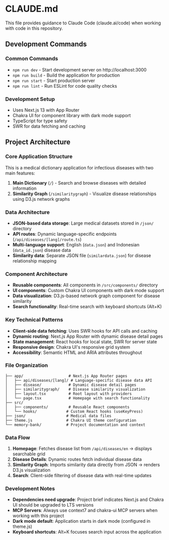 # CLAUDE.md

This file provides guidance to Claude Code (claude.ai/code) when working with code in this repository.

## Development Commands

### Common Commands
- `npm run dev` - Start development server on http://localhost:3000
- `npm run build` - Build the application for production
- `npm run start` - Start production server
- `npm run lint` - Run ESLint for code quality checks

### Development Setup
- Uses Next.js 13 with App Router
- Chakra UI for component library with dark mode support
- TypeScript for type safety
- SWR for data fetching and caching

## Project Architecture

### Core Application Structure
This is a medical dictionary application for infectious diseases with two main features:

1. **Main Dictionary** (`/`) - Search and browse diseases with detailed information
2. **Similarity Graph** (`/similaritygraph`) - Visualize disease relationships using D3.js network graphs

### Data Architecture
- **JSON-based data storage**: Large medical datasets stored in `/json/` directory
- **API routes**: Dynamic language-specific endpoints (`/api/diseases/[lang]/route.ts`)
- **Multi-language support**: English (`data.json`) and Indonesian (`data_id.json`) disease data
- **Similarity data**: Separate JSON file (`similardata.json`) for disease relationship mapping

### Component Architecture
- **Reusable components**: All components in `/src/components/` directory
- **UI components**: Custom Chakra UI components with dark mode support
- **Data visualization**: D3.js-based network graph component for disease similarity
- **Search functionality**: Real-time search with keyboard shortcuts (Alt+K)

### Key Technical Patterns
- **Client-side data fetching**: Uses SWR hooks for API calls and caching
- **Dynamic routing**: Next.js App Router with dynamic disease detail pages
- **State management**: React hooks for local state, SWR for server state
- **Responsive design**: Chakra UI's responsive grid system
- **Accessibility**: Semantic HTML and ARIA attributes throughout

### File Organization
```
├── app/                    # Next.js App Router pages
│   ├── api/diseases/[lang]/ # Language-specific disease data API
│   ├── disease/            # Dynamic disease detail pages
│   ├── similaritygraph/    # Disease similarity visualization
│   ├── layout.tsx          # Root layout with providers
│   └── page.tsx            # Homepage with search functionality
├── src/
│   ├── components/         # Reusable React components
│   └── hooks/             # Custom React hooks (useKeyPress)
├── json/                  # Medical data files
├── theme.js               # Chakra UI theme configuration
└── memory-bank/           # Project documentation and context
```

### Data Flow
1. **Homepage**: Fetches disease list from `/api/diseases/en` → displays searchable grid
2. **Disease Details**: Dynamic routes fetch individual disease data
3. **Similarity Graph**: Imports similarity data directly from JSON → renders D3.js visualization
4. **Search**: Client-side filtering of disease data with real-time updates

### Development Notes
- **Dependencies need upgrade**: Project brief indicates Next.js and Chakra UI should be upgraded to LTS versions
- **MCP Servers**: Always use context7 and chakra-ui MCP servers when working with this project
- **Dark mode default**: Application starts in dark mode (configured in theme.js)
- **Keyboard shortcuts**: Alt+K focuses search input across the application